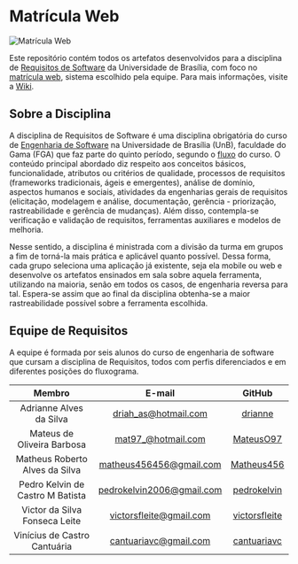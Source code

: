 # Matrícula Web

![Matrícula Web](https://upload.wikimedia.org/wikipedia/commons/c/c3/Webysther_20160322_-_Logo_UnB_%28sem_texto%29.svg)

Este repositório contém todos os artefatos desenvolvidos para a disciplina de [Requisitos de Software](https://www.devmedia.com.br/introducao-a-requisitos-de-software/29580) da Universidade de Brasília, com foco no [matrícula web](https://matriculaweb.unb.br/), sistema escolhido pela equipe. Para mais informações, visite a [Wiki](https://github.com/Requisitos-Grupo1/MatriculaWeb/wiki).

## Sobre a Disciplina

A disciplina de Requisitos de Software é uma disciplina obrigatória do curso de [Engenharia de Software](https://pt.wikipedia.org/wiki/Engenharia_de_software) na Universidade de Brasília (UnB), faculdade do Gama (FGA) que faz parte do quinto período, segundo o [fluxo](https://matriculaweb.unb.br/graduacao/fluxo.aspx?cod=6360) do curso. O conteúdo principal abordado diz respeito aos conceitos básicos, funcionalidade, atributos ou critérios de qualidade, processos de requisitos (frameworks tradicionais, ágeis e emergentes), análise de domínio, aspectos humanos e sociais, atividades da engenharias gerais de requisitos (elicitação, modelagem e análise, documentação, gerência - priorização, rastreabilidade e gerência de mudanças). Além disso, contempla-se verificação e validação de requisitos, ferramentas auxiliares e modelos de melhoria.

Nesse sentido, a disciplina é ministrada com a divisão da turma em grupos a fim de torná-la mais prática e aplicável quanto possível. Dessa forma, cada grupo seleciona uma aplicação já existente, seja ela mobile ou web e desenvolve os artefatos ensinados em sala sobre aquela ferramenta, utilizando na maioria, senão em todos os casos, de engenharia reversa para tal. Espera-se assim que ao final da disciplina obtenha-se a maior rastreabilidade possível sobre a ferramenta escolhida.

## Equipe de Requisitos

A equipe é formada por seis alunos do curso de engenharia de software que cursam a disciplina de Requisitos, todos com perfis diferenciados e em diferentes posições do fluxograma.

| Membro | E-mail | GitHub |
| :-----: | :----: | :----: |
|Adrianne Alves da Silva | driah_as@hotmail.com | [drianne](https://github.com/drianne) |
|Mateus de Oliveira Barbosa | mat97_@hotmail.com | [MateusO97](https://github.com/MateusO97)|
|Matheus Roberto Alves da Silva | matheus456456@gmail.com | [Matheus456](https://github.com/Matheus456) |
|Pedro Kelvin de Castro M Batista | pedrokelvin2006@gmail.com | [pedrokelvin](https://github.com/pedrokelvin) |
|Victor da Silva Fonseca Leite | victorsfleite@gmail.com | [victorsfleite](https://github.com/victorsfleite) |
|Vinícius de Castro Cantuária | cantuariavc@gmail.com | [cantuariavc](https://github.com/cantuariavc) |
